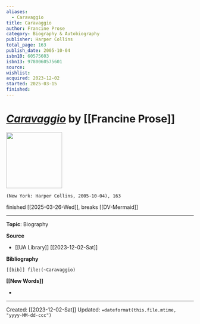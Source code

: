 ```yaml
---
aliases:
  - Caravaggio
title: Caravaggio
author: Francine Prose
category: Biography & Autobiography
publisher: Harper Collins
total_page: 163
publish_date: 2005-10-04
isbn10: 60575603
isbn13: 9780060575601
source: 
wishlist: 
acquired: 2023-12-02
started: 2025-03-15
finished: 
---
```

# *[Caravaggio]()* by [[Francine Prose]]

<img src="http://books.google.com/books/content?id=QzEuqsKcwj4C&printsec=frontcover&img=1&zoom=1&edge=curl&source=gbs_api" width=150>

`(New York: Harper Collins, 2005-10-04), 163`

finished [[2025-03-26-Wed]], breaks [[DV-Mermaid]]

--- 
**Topic**: Biography

**Source**
- [[UA Library]] [[2023-12-02-Sat]]

**Bibliography**

```query
[[bib]] file:(~Caravaggio)
```
 

**[[New Words]]**

- 

---
Created: [[2023-12-02-Sat]]
Updated: `=dateformat(this.file.mtime, "yyyy-MM-dd-ccc")`